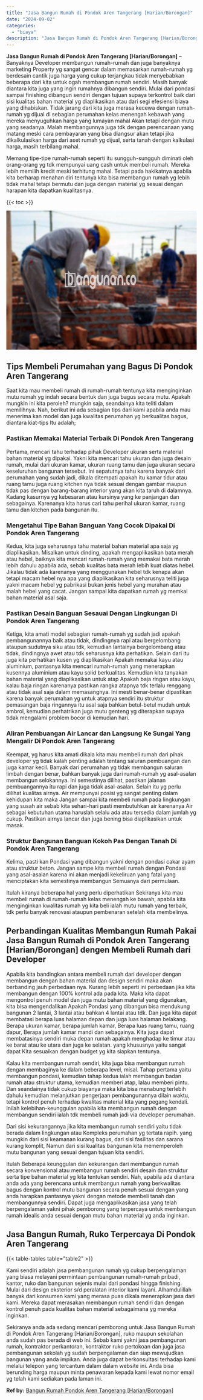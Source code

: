 ```yaml
---
title: "Jasa Bangun Rumah di Pondok Aren Tangerang [Harian/Borongan]"
date: "2024-09-02"
categories: 
  - "biaya"
description: "Jasa Bangun Rumah di Pondok Aren Tangerang [Harian/Borongan]. Sekiranya anda ada sedang mencari pemborong untuk Jasa Bangun Rumah di Pondok Aren Tangerang [..."
---
```


**Jasa Bangun Rumah di Pondok Aren Tangerang \[Harian/Borongan\]** – Banyaknya Developer membangun rumah-rumah dan juga banyaknya marketing Property yg sangat gencar dalam memasarkan rumah-rumah yg berdesain cantik juga harga yang cukup terjangkau tidak menyebabkan beberapa dari kita untuk ogah membangun rumah sendiri. Masih banyak diantara kita juga yang ingin rumahnya dibangun sendiri. Mulai dari pondasi sampai finishing dibangun sendiri dengan tujuan supaya terkontrol baik dari sisi kualitas bahan material yg diaplikasikan atau dari segi efesiensi biaya yang dihabiskan. Tidak jarang dari kita juga merasa kecewa dengan rumah-rumah yg dijual di sebagian perumahan kelas menengah kebawah yang mereka menyuguhkan harga yang lumayan mahal Akan tetapi dengan mutu yang seadanya. Malah membangunnya juga tdk dengan perencanaan yang matang meski cara pembayaran yang bisa diangsur akan tetapi jika dikalkulasikan harga dari aset rumah yg dijual, serta tanah dengan kalkulasi harga, masih terbilang mahal.

Memang tipe-tipe rumah-rumah seperti itu sungguh-sungguh diminati oleh orang-orang yg tdk mempunyai uang cash untuk membeli rumah. Mereka lebih memilih kredit meski terhitung mahal. Tetapi pada hakikatnya apabila kita berharap menahan diri tentunya kita bisa membangun rumah yg lebih tidak mahal tetapi bermutu dan juga dengan material yg sesuai dengan harapan kita dapatkan kualitasnya.

{{< toc >}}

![Jasa Bangun Rumah di Pondok Aren Tangerang [Harian/Borongan]](/images/borong-bangunan-01.png)

## Tips Membeli Perumahan yang Bagus Di Pondok Aren Tangerang

Saat kita mau membeli rumah di rumah-rumah tentunya kita menginginkan mutu rumah yg indah secara bentuk dan juga bagus secara mutu. Apakah mungkin ini kita peroleh? mungkin saja, seandainya kita teliti dalam memilihnya. Nah, berikut ini ada sebagian tips dari kami apabila anda mau menerima kan model dan juga kwalitas perumahan yg berkualitas bagus, diantara kiat-tips Itu adalah;

### Pastikan Memakai Material Terbaik Di Pondok Aren Tangerang

Pertama, mencari tahu terhadap pihak Developer ukuran serta material bahan material yg dipakai. Yakni kita mencari tahu ukuran dan juga desain rumah, mulai dari ukuran kamar, ukuran ruang tamu dan juga ukuran secara keseluruhan bangunan tersebut. Ini sepatutnya tahu karena banyak dari perumahan yang sudah jadi, dikala ditempati apakah itu kamar tidur atau ruang tamu juga ruang kitchen nya tidak sesuai dengan gambar maupun tidak pas dengan barang-barang interior yang akan kita taruh di dalamnya. Kadang kasurnya yg kebesaran atau kursinya yang ke panjangan dan sebagainya. Karenanya kita harus cari tahu perihal ukuran kamar, ruang tamu dan kitchen pada bangunan itu.

### Mengetahui Tipe Bahan Banguan Yang Cocok Dipakai Di Pondok Aren Tangerang

Kedua, kita juga seharusnya tahu material bahan material apa saja yg diaplikasikan. Misalkan untuk dinding, apakah mengaplikasikan bata merah atau hebel, baiknya kita mencari rumah-rumah yang memakai bata merah lebih dahulu apabila ada, sebab kualitas bata merah lebih kuat diatas hebel. Jikalau tidak ada karenanya yang menggunakan hebel tdk kenapa akan tetapi macam hebel nya apa yang diaplikasikan kita seharusnya teliti juga yakni macam hebel yg pabrikasi bukan jenis hebel yang murahan atau malah hebel yang cacat. Jangan sampai kita dapatkan rumah yg memkai bahan material asal saja.

### Pastikan Desain Banguan Sesauai Dengan Lingkungan Di Pondok Aren Tangerang

Ketiga, kita amati model sebagian rumah-rumah yg sudah jadi apakah pembangunannya baik atau tidak, dindingnya rapi atau bergelombang ataupun sudutnya siku atau tdk, kemudian lantainya bergelombang atau tidak, dindingnya awet atau tdk seharusnya kita perhatikan. Selain dari itu juga kita perhatikan kusen yg diaplikasikan Apakah memakai kayu atau aluminium, pantasnya kita mencari rumah-rumah yang menerapkan kusennya aluminium atau kayu solid berkualitas. Kemudian kita tanyakan bahan material yang diaplikasikan untuk atap Apakah baja ringan atau kayu, kalau baja ringan karenanya pastikan rangka atapnya tdk terlalu renggang atau tidak asal saja dalam memasangnya. Ini mesti benar-benar dipastikan karena banyak perumahan yg untuk atapnya sendiri itu struktur pemasangan baja ringannya itu asal saja bahkan betul-betul mudah untuk ambrol, kemudian perhatrikan juga mutu genteng yg diterapkan supaya tidak mengalami problem bocor di kemudian hari.

### Aliran Pembuangan Air Lancar dan Langsung Ke Sungai Yang Mengalir Di Pondok Aren Tangerang

Keempat, yg harus kita amati dikala kita mau membeli rumah dari pihak developer yg tidak kalah penting adalah tentang saluran pembuangan dan juga kamar kecil. Banyak dari perumahan yg tidak membangun saluran limbah dengan benar, bahkan banyak juga dari rumah-rumah yg asal-asalan membangun selokannya. Ini semestinya dilihat, pastikan jalanan pembuangannya itu rapi dan juga tidak asal-asalan. Selain itu yg perlu dilihat kualitas airnya. Air mempunyai posisi yg sangat penting dalam kehidupan kita maka Jangan sampai kita membeli rumah pada lingkungan yang susah air sebab kita sehari-hari pasti membutuhkan air karenanya Air sebagai kebutuhan utama haruslah selalu ada atau tersedia dalam jumlah yg cukup. Pastikan airnya lancar dan juga bening bisa diaplikasikan untuk masak.

### Struktur Bangunan Banguan Kokoh Pas Dengan Tanah Di Pondok Aren Tangerang

Kelima, pasti kan Pondasi yang dibangun yakni dengan pondasi cakar ayam atau struktur beton. Jangan sampe kita membeli rumah dengan Pondasi yang asal-asalan karena ini akan menjadi kekeliruan yang fatal yang menciptakan kita semestinya membangun Semuanya dari permulaan.

Itulah kiranya beberapa hal yang perlu diperhatikan Sekiranya kita mau membeli rumah di rumah-rumah kelas menengah ke bawah, apabila kita menginginkan kwalitas rumah yg kita beli ialah mutu rumah yang terbaik, tdk perlu banyak renovasi ataupun pembenaran setelah kita membelinya.

## Perbandingan Kualitas Membangun Rumah Pakai Jasa Bangun Rumah di Pondok Aren Tangerang \[Harian/Borongan\] dengen Membeli Rumah dari Developer

Apabila kita bandingkan antara membeli rumah dari developer dengan membangun dengan bahan material dan design sendiri maka akan berbanding jauh perbedaan nya. Kurang lebih seperti ini perbedaan jika kita membangun dengan 100% kontrol ada pada kita. Maka kita dapat mengontrol penuh model dan juga mutu bahan material yang digunakan, kita bisa mengendalikan Apakah Pondasi yang dibangun bisa mendukung bangunan 2 lantai, 3 lantai atau bahkan 4 lantai atau tdk. Dan juga kita dapat membatasi berapa luas halaman depan dan juga luas halaman belakang. Berapa ukuran kamar, berapa jumlah kamar, Berapa luas ruang tamu, ruang dapur, Berapa jumlah kamar mandi dan sebagainya. Kita juga dapat membatasinya sendiri muka depan rumah apakah menghadap ke timur atau ke barat atau ke utara dan juga ke selatan. yang khususnya yaitu sangat dapat Kita sesuaikan dengan budget yg kita siapkan tentunya.

Kalau kita membangun rumah sendiri, kita juga bisa membangun rumah dengan membaginya ke dalam beberapa level, misal. Tahap pertama yaitu membangun pondasi, kemudian tahap kedua ialah membangun badan rumah atau struktur utama, kemudian memberi atap, lalau memberi pintu. Dan seandainya tidak cukup biayanya maka kita bisa menabung terlebih dahulu kemudian melanjutkan pengerjaan pembangunannya dilain waktu, tetapi kontrol penuh terhadap kwalitas material kita yang pegang kendali. Inilah kelebihan-keunggulan apabila kita membangun rumah dengan membangun sendiri ialah tdk membeli rumah jadi via developer perumahan.

Dari sisi kekurangannya jika kita membangun rumah sendiri yaitu tidak berada dalam lingkungan atau Kompleks perumahan yg tertata rapih. yang mungkin dari sisi keamanan kurang bagus, dari sisi fasilitas dan sarana kurang komplit, Namun dari sisi kualitas bangunan kita mememperoleh mutu bangunan yang sesuai dengan tujuan kita sendiri.

Itulah Beberapa keunggulan dan kekurangan dari membangun rumah secara konvensional atau membangun rumah sendiri desain dan struktur serta tipe bahan material yg kita tentukan sendiri. Nah, apabila ada diantara anda ada yang berencana untuk membangun rumah yang berkwalitas bagus dengan kontrol mutu bangunan secara penuh sesuai dengan yang anda harapkan pantasnya yakni dengan metode membeli tanah dan membangunnya sendiri. Dapat juga mengaplikasikan jasa yang telah berpengalaman yakni pihak pemborong yang terpercaya untuk membangun rumah idealis anda sesuai dengan mutu bahan material yg anda inginkan.

## Jasa Bangun Rumah, Ruko Terpercaya Di Pondok Aren Tangerang

{{< table-tables table="table2" >}}

Kami sendiri adalah jasa pembangunan rumah yg cukup berpengalaman yang biasa melayani permintaan pembangunan rumah-rumah pribadi, kantor, ruko dan bangunan sejenis mulai dari pondasi hingga finishing. Mulai dari design eksterior s/d peralatan interior kami layani. Alhamdulillah banyak dari konsumen kami yang merasa puas dikala menerapkan jasa dari kami. Mereka dapat merasakan membangun rumah sendiri dan dengan kontrol penuh pada kualitas bahan material sebagaimana yg mereka inginkan.

Sekiranya anda ada sedang mencari pemborong untuk Jasa Bangun Rumah di Pondok Aren Tangerang \[Harian/Borongan\], ruko maupun sekolahan anda sudah pas berada di web ini. Sebab kami yakni jasa pembangunan rumah, kontraktor perkantoran, kontraktor ruko pertokoan dan juga jasa pembangunan sekolah yg sudah berpengalaman dan siap mewujudkan bangunan yang anda impikan. Anda juga dapat berkonsultasi terhadap kami melalui telepon yang tercantum dalam dalam website ini. Anda bisa berunding harga maupun minta penawaran kepada kami lewat nomor email yg telah kami sediakan pada laman ini.

**Ref by:** [Bangun Rumah Pondok Aren Tangerang [Harian/Borongan]](https://id.wikipedia.org/wiki/Bangun)
